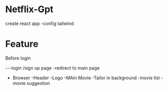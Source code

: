 # Netflix-Gpt
create react app
-config tailwind

# Feature

Before login

---login /sign up page
  -redirect to main page

 - Browser
    -Header
    -Logo
    -MAin Movie
        -Tailor in background
        -movie list
        -movie suggestion
